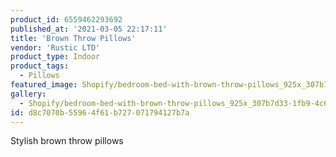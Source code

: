 ```yaml
---
product_id: 6559462293692
published_at: '2021-03-05 22:17:11'
title: 'Brown Throw Pillows'
vendor: 'Rustic LTD'
product_type: Indoor
product_tags:
  - Pillows
featured_image: Shopify/bedroom-bed-with-brown-throw-pillows_925x_307b7d33-1fb9-4c6a-95f5-5d5ea1dda9f7.jpg
gallery:
  - Shopify/bedroom-bed-with-brown-throw-pillows_925x_307b7d33-1fb9-4c6a-95f5-5d5ea1dda9f7-1614983834.jpg
id: d8c7070b-5596-4f61-b727-071794127b7a
---
```

<p>Stylish brown throw pillows</p>